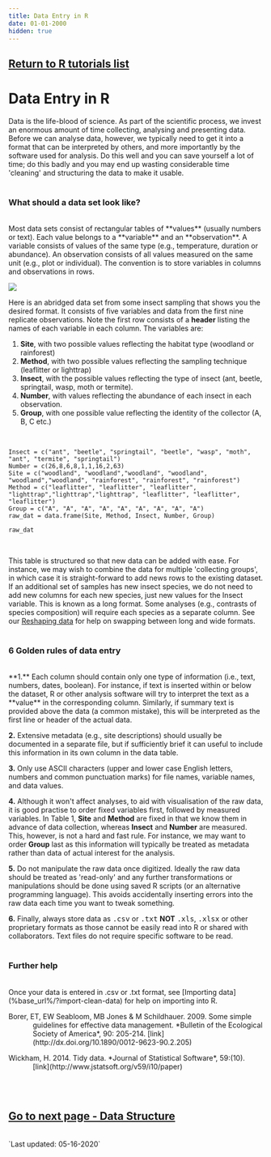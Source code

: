 ```yaml
---
title: Data Entry in R
date: 01-01-2000
hidden: true
---
```


## [Return to R tutorials list](%base_url%/?r-language)

# Data Entry in R


Data is the life-blood of science. As part of the scientific process, we invest an enormous amount of time collecting, analysing and presenting data. Before we can analyse data, however, we typically need to get it into a format that can be interpreted by others, and more importantly by the software used for analysis. Do this well and you can save yourself a lot of time; do this badly and you may end up wasting considerable time 'cleaning' and structuring the data to make it usable. 
<br><br>

### What should a data set look like?
<br>
Most data sets consist of rectangular tables of **values** (usually numbers or text). Each value belongs to a **variable** and an **observation**. A variable consists of values of the same type (e.g., temperature, duration or abundance). An observation consists of all values measured on the same unit (e.g., plot or individual). The convention is to store variables in columns and observations in rows.  

![](%theme_url%img/Data_entry_image.jpg)

Here is an abridged data set from some insect sampling that shows you the desired format. It consists of five variables and data from  the first nine replicate observations. Note the first row consists of a **header** listing the names of each variable in each column. The variables are:

1. **Site**, with two possible values reflecting the habitat type (woodland or rainforest) 
2. **Method**, with two possible values reflecting the sampling technique (leaflitter or lighttrap)
3. **Insect**, with the possible values reflecting the type of insect (ant, beetle, springtail, wasp, moth or termite).
4. **Number**, with values reflecting the abundance of each insect in each observation.
5. **Group**, with one possible value reflecting the identity of the collector (A, B, C etc.)
<br>

```{r, echo = FALSE, results = 'asis'}
Insect = c("ant", "beetle", "springtail", "beetle", "wasp", "moth", "ant", "termite", "springtail")
Number = c(26,8,6,8,1,1,16,2,63)
Site = c("woodland", "woodland","woodland", "woodland", "woodland","woodland", "rainforest", "rainforest", "rainforest")
Method = c("leaflitter", "leaflitter", "leaflitter", "lighttrap","lighttrap","lighttrap", "leaflitter", "leaflitter", "leaflitter")
Group = c("A", "A", "A", "A", "A", "A", "A", "A", "A")
raw_dat = data.frame(Site, Method, Insect, Number, Group)
```

```{r,echo=FALSE}
raw_dat
```
<br>

This table is structured so that new data can be added with ease. For instance, we may wish to combine the data for multiple 'collecting groups', in which case it is straight-forward to add news rows to the existing dataset.  If an additional set of samples has new insect species, we do not need to add new columns for each new species, just new values for the Insect variable. This is known as a long format. Some analyses (e.g., contrasts of species composition) will require each species as a separate column. See our [Reshaping data](%base_url%/?reshaping-data/) for help on swapping between long and wide formats.
<br><br>

### 6 Golden rules of data entry
<br>
**1.** Each column should contain only one type of information (i.e., text, numbers, dates, boolean). For instance, if text is inserted within or below the dataset, R or other analysis software will try to interpret the text as a **value** in the corresponding column. Similarly, if summary text is provided above the data (a common mistake), this will be interpreted as the first line or header of the actual data.  

**2.** Extensive metadata (e.g., site descriptions) should usually be documented in a separate file, but if sufficiently brief it can useful to include this information in its own column in the data table.  

**3.** Only use ASCII characters (upper and lower case English letters, numbers and common punctuation marks) for file names, variable names, and data values. 

**4.** Although it won't affect analyses, to aid with visualisation of the raw data, it is good practise to order fixed variables first, followed by measured variables. In Table 1, **Site** and **Method** are fixed in that we know them in advance of data collection, whereas **Insect** and **Number** are measured. This, however, is not a hard and fast rule. For instance, we may want to order **Group** last as this information will typically be treated as metadata rather than data of actual interest for the analysis.

**5.** Do not manipulate the raw data once digitized. Ideally the raw data should be treated as 'read-only' and any further transformations or manipulations should be done using saved R scripts (or an alternative programming language). This avoids accidentally inserting errors into the raw data each time you want to tweak something.

**6.** Finally, always store data as <font face="monospace">.csv</font> or <font face="monospace">.txt</font> **NOT** <font face="monospace">.xls</font>, <font face="monospace">.xlsx</font> or other proprietary formats as those cannot be easily read into R or shared with collaborators. Text files do not require specific software to be read.
<br><br>

### Further help
<br>
Once your data is entered in .csv or .txt format, see [Importing data](%base_url%/?import-clean-data) for help on importing into R.

<p style="margin-left:.5in;text-indent:-.5in">Borer, ET, EW Seabloom, MB Jones & M Schildhauer. 2009. Some simple guidelines for effective data management. *Bulletin of the Ecological Society of America*, 90: 205-214. [link](http://dx.doi.org/10.1890/0012-9623-90.2.205)</p>

<p style="margin-left:.5in;text-indent:-.5in">Wickham, H. 2014. Tidy data. *Journal of Statistical Software*, 59:(10). [link](http://www.jstatsoft.org/v59/i10/paper)</p>
<br><br>

## [Go to next page - Data Structure](%base_url%/?data-structure)

<br>
`Last updated: 05-16-2020`
